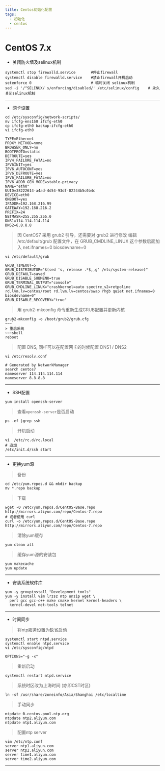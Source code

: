 ```yaml
---
title: Centos初始化配置
tags:
  - 初始化
  - centos
---
```


# CentOS 7.x
* 关闭防火墙及selinux机制
~~~shell
systemctl stop firewalld.service       #停止firewall
systemctl disable firewalld.service    #禁止firewall开机启动
setenforce 0                           # 临时关闭 selinux机制
sed -i '/^SELINUX/ s/enforcing/disabled/' /etc/selinux/config    # 永久关闭selinux机制
~~~
---
* 网卡设置
~~~shell
cd /etc/sysconfig/network-scripts/
mv ifcfg-ens160 ifcfg-eth0
cp ifcfg-eth0 backup-ifcfg-eth0
vi ifcfg-eth0
~~~
~~~properties
TYPE=Ethernet
PROXY_METHOD=none
BROWSER_ONLY=no
BOOTPROTO=static
DEFROUTE=yes
IPV4_FAILURE_FATAL=no
IPV6INIT=yes
IPV6_AUTOCONF=yes
IPV6_DEFROUTE=yes
IPV6_FAILURE_FATAL=no
IPV6_ADDR_GEN_MODE=stable-privacy
NAME="eth0"
UUID=38222614-a4ad-4d54-93df-02244b5c0b4c
DEVICE=eth0
ONBOOT=yes
IPADDR=192.168.216.99
GATEWAY=192.168.216.2
PREFIX=24
NETMASK=255.255.255.0
DNS1=114.114.114.114
DNS2=8.8.8.8
~~~
> 因 CentOS7 采用 grub2 引导，还需要对 grub2 进行修改
> 编辑 /etc/default/grub 配置文件，在 GRUB_CMDLINE_LINUX 这个参数后面加入 net.ifnames=0 biosdevname=0
~~~shell
vi /etc/default/grub
~~~
~~~properties
GRUB_TIMEOUT=5
GRUB_DISTRIBUTOR="$(sed 's, release .*$,,g' /etc/system-release)"
GRUB_DEFAULT=saved
GRUB_DISABLE_SUBMENU=true
GRUB_TERMINAL_OUTPUT="console"
GRUB_CMDLINE_LINUX="crashkernel=auto spectre_v2=retpoline rd.lvm.lv=centos/root rd.lvm.lv=centos/swap rhgb quiet net.ifnames=0 biosdevname=0"
GRUB_DISABLE_RECOVERY="true"
~~~
> 用 grub2-mkconfig 命令重新生成GRUB配置并更新内核
~~~shell
grub2-mkconfig -o /boot/grub2/grub.cfg
~~~`
> 重启系统
~~~shell
reboot
~~~
> 配置 DNS, 同样可以在配置网卡的时候配置 DNS1 / DNS2
~~~shell
vi /etc/resolv.conf 
~~~
~~~
# Generated by NetworkManager
search centos7
nameserver 114.114.114.114
nameserver 8.8.8.8
~~~
---
* SSH配置
~~~shell
yum install openssh-server
~~~
> 查看`openssh-server`是否启动
~~~shell
ps -ef |grep ssh
~~~
> 开机启动
~~~shell
vi  /etc/rc.d/rc.local
# 追加
/etc/init.d/ssh start
~~~
---
* 更换yum源
> 备份
~~~shell
cd /etc/yum.repos.d && mkdir backup
mv *.repo backup
~~~
> 下载
~~~shell
wget -O /etc/yum.repos.d/CentOS-Base.repo http://mirrors.aliyun.com/repo/Centos-7.repo
# 或者使用 curl
curl -o /etc/yum.repos.d/CentOS-Base.repo http://mirrors.aliyun.com/repo/Centos-7.repo
~~~
> 清除yum缓存
~~~shell
yum clean all
~~~
> 缓存yum源的安装包
~~~shell
yum makecache
yum update
~~~
---
* 安装系统软件库
~~~shell
yum -y groupinstall "Development tools"
yum -y install vim lrzsz ntp unzip wget \
  perl gcc gcc-c++ make cmake kernel kernel-headers \
  kernel-devel net-tools telnet
~~~

---
* 时间同步
> 将ntp服务设置为缺省启动
~~~shell
systemctl start ntpd.service
systemctl enable ntpd.service
vi /etc/sysconfig/ntpd
~~~
~~~properties
OPTIONS="-g -x"
~~~
> 重新启动
~~~shell
systemctl restart ntpd.service
~~~
> 系统时区改为上海时间 (亦即CST时区)
~~~shell
ln -sf /usr/share/zoneinfo/Asia/Shanghai /etc/localtime
~~~
> 手动同步
~~~shell
ntpdate 0.centos.pool.ntp.org
ntpdate ntp2.aliyun.com
ntpdate ntp1.aliyun.com
~~~
> 配置ntp server
~~~shell
vim /etc/ntp.conf
server ntp1.aliyun.com
server ntp2.aliyun.com
server time1.aliyun.com
server time2.aliyun.com
~~~
---